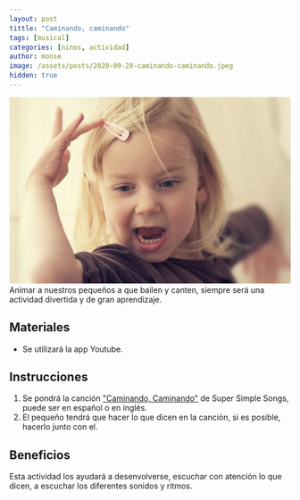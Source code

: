 ```yaml
---
layout: post
tittle: "Caminando, caminando"
tags: [musical]
categories: [ninos, actividad] 
author: monse
image: /assets/posts/2020-09-28-caminando-caminando.jpeg
hidden: true 
---
```

![Actividad de música](/assets/posts/2020-09-28-caminando-caminando.jpeg)<br/> 
Animar a nuestros pequeños a que bailen y canten, siempre será una actividad divertida y de gran aprendizaje. 

## Materiales 
-  Se utilizará la app Youtube. 

## Instrucciones 
1. Se pondrá la canción ["Caminando, Caminando"](https://www.youtube.com/watch?v=r5RwwhRDr6s) de Super Simple Songs, puede ser en español o en inglés. 
2. El pequeño tendrá que hacer lo que dicen en la canción, si es posible, hacerlo junto con el. 

## Beneficios 
Esta actividad los ayudará a desenvolverse, escuchar con atención lo que dicen, a escuchar los diferentes sonidos y ritmos. 